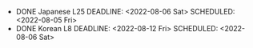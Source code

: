 - DONE Japanese L25
  DEADLINE: <2022-08-06 Sat>
  SCHEDULED: <2022-08-05 Fri>
- DONE Korean L8
  DEADLINE: <2022-08-12 Fri>
  SCHEDULED: <2022-08-06 Sat>